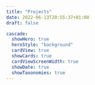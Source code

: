 ```yaml
---
title: "Projects"
date: 2022-06-13T20:55:37+01:00
draft: false

cascade:
  showHero: true
  heroStyle: "background"
  cardView: true
  showCards: true
  cardViewScreenWidth: true
  showDate: true
  showTaxonomies: true
---
```

